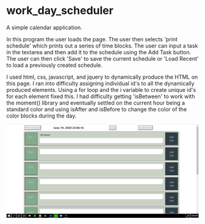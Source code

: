 # work_day_scheduler
A simple calendar application.

In this program the user loads the page.  The user then selects 'print schedule' which prints out a series of time blocks.  The user can input a task in the textarea and then add it to the schedule using the Add Task button.  The user can then click 'Save' to save the current schedule or 'Load Recent' to load a previously created schedule.

I used html, css, javascript, and jquery to dynamically produce the HTML on this page.  I ran into difficulty assigning individual id's to all the dynamically produced elements.  Using a for loop and the i variable to create unique id's  for each element fixed this.  I had difficulty getting 'isBetween' to work with the moment() library and eventually settled on the current hour being a standard color and using isAfter and isBefore to change the color of the color blocks during the day.  

<img src="screenshot.png">
